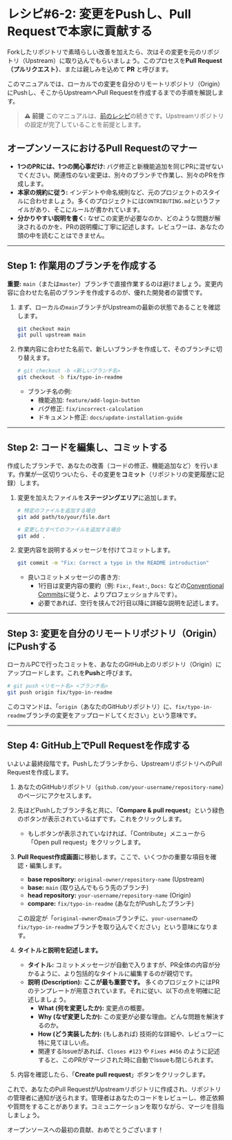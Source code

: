 # レシピ#6-2: 変更をPushし、Pull Requestで本家に貢献する

Forkしたリポジトリで素晴らしい改善を加えたら、次はその変更を元のリポジトリ（Upstream）に取り込んでもらいましょう。このプロセスを**Pull Request（プルリクエスト）**、または親しみを込めて **PR** と呼びます。

このマニュアルでは、ローカルでの変更を自分のリモートリポジトリ（Origin）にPushし、そこからUpstreamへPull Requestを作成するまでの手順を解説します。

> **⚠️ 前提**
> このマニュアルは、[前のレシピ](./01_fork_and_clone.md)の続きです。Upstreamリポジトリの設定が完了していることを前提とします。

## オープンソースにおけるPull Requestのマナー

*   **1つのPRには、1つの関心事だけ:** バグ修正と新機能追加を同じPRに混ぜないでください。関連性のない変更は、別々のブランチで作業し、別々のPRを作成します。
*   **本家の規約に従う:** インデントや命名規則など、元のプロジェクトのスタイルに合わせましょう。多くのプロジェクトには`CONTRIBUTING.md`というファイルがあり、そこにルールが書かれています。
*   **分かりやすい説明を書く:** なぜこの変更が必要なのか、どのような問題が解決されるのかを、PRの説明欄に丁寧に記述します。レビュワーは、あなたの頭の中を読むことはできません。

---

## Step 1: 作業用のブランチを作成する

**重要:** `main`（または`master`）ブランチで直接作業するのは避けましょう。変更内容に合わせた名前のブランチを作成するのが、優れた開発者の習慣です。

1.  まず、ローカルの`main`ブランチがUpstreamの最新の状態であることを確認します。
    ```bash
    git checkout main
    git pull upstream main
    ```

2.  作業内容に合わせた名前で、新しいブランチを作成して、そのブランチに切り替えます。
    ```bash
    # git checkout -b <新しいブランチ名>
    git checkout -b fix/typo-in-readme
    ```
    *   ブランチ名の例:
        *   機能追加: `feature/add-login-button`
        *   バグ修正: `fix/incorrect-calculation`
        *   ドキュメント修正: `docs/update-installation-guide`

---

## Step 2: コードを編集し、コミットする

作成したブランチで、あなたの改善（コードの修正、機能追加など）を行います。作業が一区切りついたら、その変更を**コミット**（リポジトリの変更履歴に記録）します。

1.  変更を加えたファイルを**ステージングエリア**に追加します。
    ```bash
    # 特定のファイルを追加する場合
    git add path/to/your/file.dart

    # 変更したすべてのファイルを追加する場合
    git add .
    ```

2.  変更内容を説明するメッセージを付けてコミットします。
    ```bash
    git commit -m "Fix: Correct a typo in the README introduction"
    ```
    *   良いコミットメッセージの書き方:
        *   1行目は変更内容の要約（例: `Fix:`, `Feat:`, `Docs:` などの[Conventional Commits](https://www.conventionalcommits.org/)に従うと、よりプロフェッショナルです）。
        *   必要であれば、空行を挟んで2行目以降に詳細な説明を記述します。

---

## Step 3: 変更を自分のリモートリポジトリ（Origin）にPushする

ローカルPCで行ったコミットを、あなたのGitHub上のリポジトリ（Origin）にアップロードします。これを**Push**と呼びます。

```bash
# git push <リモート名> <ブランチ名>
git push origin fix/typo-in-readme
```

このコマンドは、「`origin`（あなたのGitHubリポジトリ）に、`fix/typo-in-readme`ブランチの変更をアップロードしてください」という意味です。

---

## Step 4: GitHub上でPull Requestを作成する

いよいよ最終段階です。Pushしたブランチから、UpstreamリポジトリへのPull Requestを作成します。

1.  あなたのGitHubリポジトリ（`github.com/your-username/repository-name`）のページにアクセスします。
2.  先ほどPushしたブランチ名と共に、「**Compare & pull request**」という緑色のボタンが表示されているはずです。これをクリックします。
    *   もしボタンが表示されていなければ、「Contribute」メニューから「Open pull request」をクリックします。

3.  **Pull Request作成画面**に移動します。ここで、いくつかの重要な項目を確認・編集します。
    *   **base repository:** `original-owner/repository-name` (Upstream)
    *   **base:** `main` (取り込んでもらう先のブランチ)
    *   **head repository:** `your-username/repository-name` (Origin)
    *   **compare:** `fix/typo-in-readme` (あなたがPushしたブランチ)

    この設定が「`original-owner`の`main`ブランチに、`your-username`の`fix/typo-in-readme`ブランチを取り込んでください」という意味になります。

4.  **タイトルと説明を記述します。**
    *   **タイトル:** コミットメッセージが自動で入りますが、PR全体の内容が分かるように、より包括的なタイトルに編集するのが親切です。
    *   **説明 (Description):** **ここが最も重要です。** 多くのプロジェクトにはPRのテンプレートが用意されています。それに従い、以下の点を明確に記述しましょう。
        *   **What (何を変更したか):** 変更点の概要。
        *   **Why (なぜ変更したか):** この変更が必要な理由。どんな問題を解決するのか。
        *   **How (どう実装したか):** (もしあれば) 技術的な詳細や、レビュワーに特に見てほしい点。
        *   関連するIssueがあれば、`Closes #123` や `Fixes #456` のように記述すると、このPRがマージされた時に自動でIssueも閉じられます。

5.  内容を確認したら、「**Create pull request**」ボタンをクリックします。

これで、あなたのPull RequestがUpstreamリポジトリに作成され、リポジトリの管理者に通知が送られます。管理者はあなたのコードをレビューし、修正依頼や質問をすることがあります。コミュニケーションを取りながら、マージを目指しましょう。

オープンソースへの最初の貢献、おめでとうございます！